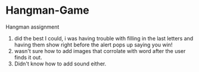 # Hangman-Game
Hangman assignment
1. did the best I could, i was having trouble with filling in the last letters and having them show right before the alert pops up saying you win!
2. wasn't sure how to add images that corrolate with word after the user finds it out.
3. Didn't know how to add sound either.
